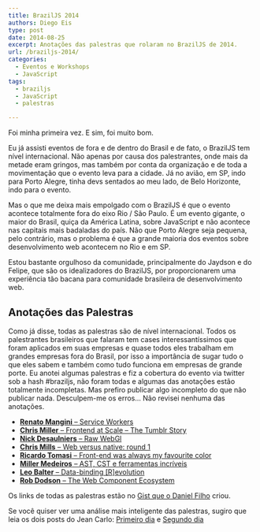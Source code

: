 ```yaml
---
title: BrazilJS 2014
authors: Diego Eis
type: post
date: 2014-08-25
excerpt: Anotações das palestras que rolaram no BrazilJS de 2014.
url: /braziljs-2014/
categories:
  - Eventos e Workshops
  - JavaScript
tags:
  - braziljs
  - JavaScript
  - palestras

---
```

Foi minha primeira vez. E sim, foi muito bom.

Eu já assisti eventos de fora e de dentro do Brasil e de fato, o BrazilJS tem nível internacional. Não apenas por causa dos palestrantes, onde mais da metade eram gringos, mas também por conta da organização e de toda a movimentação que o evento leva para a cidade. Já no avião, em SP, indo para Porto Alegre, tinha devs sentados ao meu lado, de Belo Horizonte, indo para o evento. 

Mas o que me deixa mais empolgado com o BrazilJS é que o evento acontece totalmente fora do eixo Rio / São Paulo. É um evento gigante, o maior do Brasil, quiça da América Latina, sobre JavaScript e não acontece nas capitais mais badaladas do país. Não que Porto Alegre seja pequena, pelo contrário, mas o problema é que a grande maioria dos eventos sobre desenvolvimento web acontecem no Rio e em SP.

Estou bastante orgulhoso da comunidade, principalmente do Jaydson e do Felipe, que são os idealizadores do BrazilJS, por proporcionarem uma experiência tão bacana para comunidade brasileira de desenvolvimento web.

## Anotações das Palestras

Como já disse, todas as palestras são de nível internacional. Todos os palestrantes brasileiros que falaram tem cases interessantíssimos que foram aplicados em suas empresas e quase todos eles trabalham em grandes empresas fora do Brasil, por isso a importância de sugar tudo o que eles sabem e também como tudo funciona em empresas de grande porte. Eu anotei algumas palestras e fiz a cobertura do evento via twitter sob a hash #braziljs, não foram todas e algumas das anotações estão totalmente incompletas. Mas prefiro publicar algo incompleto do que não publicar nada. Desculpem-me os erros&#8230; Não revisei nenhuma das anotações.

  * [**Renato Mangini** &#8211; Service Workers][1]
  * [**Chris Miller** &#8211; Frontend at Scale &#8211; The Tumblr Story][2]
  * [**Nick Desaulniers** &#8211; Raw WebGl][3]
  * [**Chris Mills** &#8211; Web versus native: round 1][4]
  * [**Ricardo Tomasi** &#8211; Front-end was always my favourite color][5]
  * [**Miller Medeiros** &#8211; AST, CST e ferramentas incríveis][6]
  * [**Leo Balter** &#8211; Data-binding [R]evolution][7]
  * [**Rob Dodson** &#8211; The Web Component Ecosystem][8]

Os links de todas as palestras estão no [Gist que o Daniel Filho][9] criou.

Se você quiser ver uma análise mais inteligente das palestras, sugiro que leia os dois posts do Jean Carlo: [Primeiro dia][10] e [Segundo dia][11]

 [1]: https://gist.github.com/diegoeis/4d45c9446a76ddbfb334
 [2]: https://gist.github.com/diegoeis/f0bdfcbb53aad7dfb32f
 [3]: https://gist.github.com/diegoeis/1953a8420e73948ae282
 [4]: https://gist.github.com/diegoeis/3eab58cd39bdf717d72d
 [5]: https://gist.github.com/diegoeis/3ff8d90b388f3bf66f55
 [6]: https://gist.github.com/diegoeis/ae59c8b0274aaf4331d1
 [7]: https://gist.github.com/diegoeis/1033b3f7a91cb8a337d8
 [8]: https://gist.github.com/diegoeis/bcb8dd2809c03dcfc581
 [9]: https://gist.github.com/danielfilho/2192d44ca3635d2b7417
 [10]: http://jcemer.com/brazil-js-2014-primeiro-dia.html
 [11]: http://jcemer.com/brazil-js-2014-segundo-dia.html